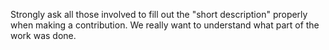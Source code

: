 Strongly ask all those involved to fill out the "short description" properly when making a contribution. We really want to understand what part of the work was done.
